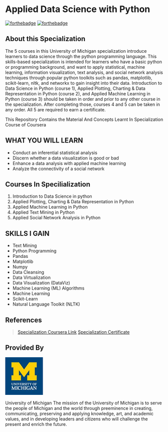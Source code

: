 # Applied Data Science with Python

[![forthebadge](https://forthebadge.com/images/badges/made-with-python.svg)](https://forthebadge.com) [![forthebadge](https://forthebadge.com/images/badges/built-by-developers.svg)](https://forthebadge.com)

## About this Specialization

The 5 courses in this University of Michigan specialization introduce learners to data science through the python programming language. This skills-based specialization is intended for learners who have a basic python or programming background, and want to apply statistical, machine learning, information visualization, text analysis, and social network analysis techniques through popular python toolkits such as pandas, matplotlib, scikit-learn, nltk, and networkx to gain insight into their data. Introduction to Data Science in Python (course 1), Applied Plotting, Charting & Data Representation in Python (course 2), and Applied Machine Learning in Python (course 3) should be taken in order and prior to any other course in the specialization. After completing those, courses 4 and 5 can be taken in any order. All 5 are required to earn a certificate.

 This Repository Contains the Material And Concepts Learnt In Specialization Course of Coursera

## WHAT YOU WILL LEARN
* Conduct an inferential statistical analysis
* Discern whether a data visualization is good or bad
* Enhance a data analysis with applied machine learning
* Analyze the connectivity of a social network

## Courses In Specilialization
1. Introduction to Data Science in python
2. Applied Plotting, Charting & Data Representation in Python
3. Applied Machine Learning in Python
4. Applied Text Mining in Python
5. Applied Social Network Analysis in Python

## SKILLS I GAIN
* Text Mining
* Python Programming
* Pandas
* Matplotlib
* Numpy
* Data Cleansing
* Data Virtualization
* Data Visualization (DataViz)
* Machine Learning (ML) Algorithms
* Machine Learning
* Scikit-Learn
* Natural Language Toolkit (NLTK)

## References
> [Specialization Coursera Link](https://www.coursera.org/specializations/data-science-python)
> [Specialization Certificate](https://www.coursera.org/account/accomplishments/specialization/7ZP7LBBDSGLX)

## Provided By
![University of Michigan logo](https://github.com/Ashleshk/Applied-Data-Science-with-Python/blob/master/michiganlogo.jpg)

University of Michigan
The mission of the University of Michigan is to serve the people of Michigan and the world through preeminence in creating, communicating, preserving and applying knowledge, art, and academic values, and in developing leaders and citizens who will challenge the present and enrich the future.